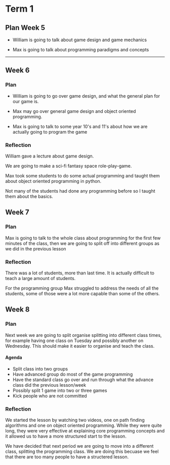 
# Term 1

## Plan Week 5

- William is going to talk about game design and game mechanics

- Max is going to talk about programming paradigms and concepts
---

## Week 6
### Plan

- William is going to go over game design, and what the general plan for our game is.

- Max may go over general game design and object oriented programming.

- Max is going to talk to some year 10's and 11's about how we are actually going to program the game

### Reflection

William gave a lecture about game design.

We are going to make a sci-fi fantasy space role-play-game.

Max took some students to do some actual programming and taught them about object oriented programming in python.

Not many of the students had done any programming before so I taught them about the basics.


## Week 7
### Plan
Max is going to talk to the whole class about programming for the first few minutes of the class, then we are going to split off into different groups as we did in the previous lesson

### Reflection
There was a lot of students, more than last time.
It is actually difficult to teach a large amount of students.

For the programming group Max struggled to address the needs of all the students, some of those were a lot more capable than some of the others.


## Week 8
### Plan
Next week we are going to split organise splitting into different class times, for example having one class on Tuesday and possibly another on Wednesday. This should make it easier to organise and teach the class.

#### Agenda
- Split class into two groups
- Have advanced group do most of the game programming
- Have the standard class go over and run through what the advance class did the previous lesson/week  
- Possibly split 1 game into two or three games
- Kick people who are not committed

### Reflection

We started the lesson by watching two videos, one on path finding algorithms and one on object oriented programming.
While they were quite long, they were very effective at explaining core programming concepts and it allowed us to have a more structured start to the lesson.

We have decided that next period we are going to move into a different class, splitting the programming class.
We are doing this becuase we feel that there are too many people to have a structered lesson.

